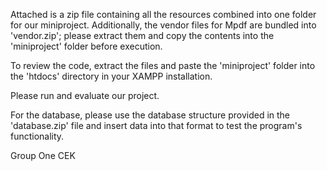 
Attached is a zip file containing all the resources combined into one folder for our miniproject. Additionally, the vendor files for Mpdf are bundled into 'vendor.zip'; please extract them and copy the contents into the 'miniproject' folder before execution.

To review the code, extract the files and paste the 'miniproject' folder into the 'htdocs' directory in your XAMPP installation.

Please run and evaluate our project.

For the database, please use the database structure provided in the 'database.zip' file and insert data into that format to test the program's functionality.

Group One CEK
